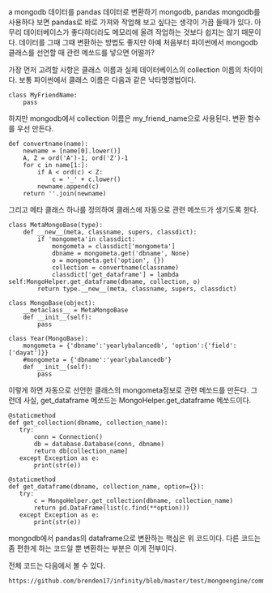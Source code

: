 a
mongodb 데이터를 pandas 데이터로 변환하기
mongodb, pandas
mongodb를 사용하다 보면 pandas로 바로 가져와 작업해 보고 싶다는 생각이 가끔 들때가 있다.
아무리 데이터베이스가 좋다하더라도 메모리에 올려 작업하는 것보다 쉽지는 않기 때문이다.
데이터를 그때 그때 변환하는 방법도 좋지만 아예 처음부터 파이썬에서 mongodb 클래스를 선언할 때 관련 메쏘드를 넣으면 어떨까?

가장 먼저 고려할 사항은 클래스 이름과 실제 데이터베이스의 collection 이름의 차이이다. 보통 파이썬에서 클래스 이름은 다음과 같은 낙타명명법이다. 

    class MyFriendName:
        pass

하지만 mongodb에서 collection 이름은 my_friend_name으로 사용된다.
변환 함수를 우선 만든다.

    def convertname(name):
        newname = [name[0].lower()]
        A, Z = ord('A')-1, ord('Z')-1
        for c in name[1:]:
            if A < ord(c) < Z:
                c = '_' + c.lower()
            newname.append(c)
        return ''.join(newname)

그리고 메타 클래스 하나를 정의하여 클래스에 자동으로 관련 메쏘드가 생기도록 한다.


    class MetaMongoBase(type):
        def __new__(meta, classname, supers, classdict):
            if 'mongometa'in classdict:
                mongometa = classdict['mongometa']
                dbname = mongometa.get('dbname', None)
                o = mongometa.get('option', {})
                collection = convertname(classname)
                classdict['get_dataframe'] = lambda self:MongoHelper.get_dataframe(dbname, collection, o)
            return type.__new__(meta, classname, supers, classdict)

    class MongoBase(object):
        __metaclass__ = MetaMongoBase
        def __init__(self):
            pass

    class Year(MongoBase):
        mongometa = {'dbname':'yearlybalancedb', 'option':{'field':['dayat']}}
        #mongometa = {'dbname':'yearlybalancedb'}
        def __init__(self):
            pass

이렇게 하면 자동으로 선언한 클래스의 mongometa정보로 관련 메쏘드를 만든다.
그런데 사실, get_dataframe 메쏘드는 MongoHelper.get_dataframe 메쏘드이다.

    @staticmethod
    def get_collection(dbname, collection_name):
       try:
           conn = Connection()
           db = database.Database(conn, dbname)
           return db[collection_name]
       except Exception as e:
           print(str(e))

    @staticmethod
    def get_dataframe(dbname, collection_name, option={}):
       try:
           c = MongoHelper.get_collection(dbname, collection_name)
           return pd.DataFrame(list(c.find(**option)))
       except Exception as e:
           print(str(e))

mongodb에서 pandas의 dataframe으로 변환하는 핵심은 위 코드이다. 다른 코드는 좀 편한게 하는 코드일 뿐 변환하는 부분은 이게 전부이다.

전체 코드는 다음에서 볼 수 있다.

    https://github.com/brenden17/infinity/blob/master/test/mongoengine/common.py


